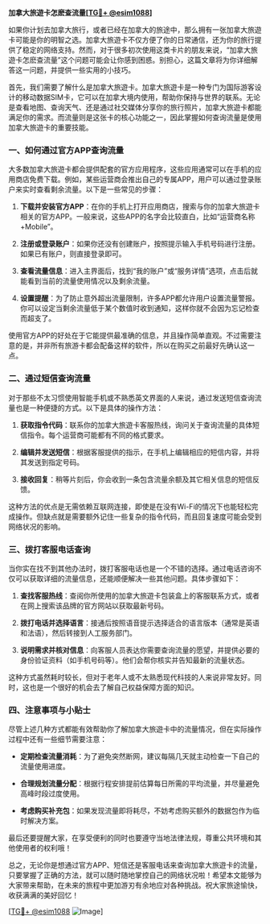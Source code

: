 **加拿大旅遊卡怎麽查流量[[TG💪+ @esim1088](https://t.me/s/esim1088)]**

如果你计划去加拿大旅行，或者已经在加拿大的旅途中，那么拥有一张加拿大旅遊卡可能是你的明智之选。加拿大旅遊卡不仅方便了你的日常通信，还为你的旅行提供了稳定的网络支持。然而，对于很多初次使用这类卡片的朋友来说，“加拿大旅遊卡怎麽查流量”这个问题可能会让你感到困惑。别担心，这篇文章将为你详细解答这一问题，并提供一些实用的小技巧。

首先，我们需要了解什么是加拿大旅遊卡。加拿大旅遊卡是一种专门为国际游客设计的移动数据SIM卡，它可以在加拿大境内使用，帮助你保持与世界的联系。无论是查看地图、查询天气、还是通过社交媒体分享你的旅行照片，加拿大旅遊卡都能满足你的需求。而流量则是这张卡的核心功能之一，因此掌握如何查询流量是使用加拿大旅遊卡的重要技能。

### **一、如何通过官方APP查询流量**

大多数加拿大旅遊卡都会提供配套的官方应用程序，这些应用通常可以在手机的应用商店免费下载。例如，某些运营商会推出自己的专属APP，用户可以通过登录账户来实时查看剩余流量。以下是一些常见的步骤：

1. **下载并安装官方APP**：在你的手机上打开应用商店，搜索与你的加拿大旅遊卡相关的官方APP。一般来说，这些APP的名字会比较直白，比如“运营商名称+Mobile”。
   
2. **注册或登录账户**：如果你还没有创建账户，按照提示输入手机号码进行注册。如果已有账户，则直接登录即可。

3. **查看流量信息**：进入主界面后，找到“我的账户”或“服务详情”选项，点击后就能看到当前的流量使用情况以及剩余流量。

4. **设置提醒**：为了防止意外超出流量限制，许多APP都允许用户设置流量警报。你可以设定当剩余流量低于某个数值时收到通知，这样你就不会因为忘记检查而超支了。

使用官方APP的好处在于它能提供最准确的信息，并且操作简单直观。不过需要注意的是，并非所有旅游卡都会配备这样的软件，所以在购买之前最好先确认这一点。

### **二、通过短信查询流量**

对于那些不太习惯使用智能手机或不熟悉英文界面的人来说，通过发送短信查询流量也是一种便捷的方式。以下是具体的操作方法：

1. **获取指令代码**：联系你的加拿大旅遊卡客服热线，询问关于查询流量的具体短信指令。每个运营商可能都有不同的格式要求。

2. **编辑并发送短信**：根据客服提供的指示，在手机上编辑相应的短信内容，并将其发送到指定号码。

3. **接收回复**：稍等片刻后，你会收到一条包含流量余额及其它相关信息的短信反馈。

这种方法的优点是无需依赖互联网连接，即使是在没有Wi-Fi的情况下也能轻松完成操作。但缺点就是需要额外记住一些复杂的指令代码，而且回复速度可能会受到网络状况的影响。

### **三、拨打客服电话查询**

当你实在找不到其他办法时，拨打客服电话也是一个不错的选择。通过电话咨询不仅可以获取详细的流量信息，还能顺便解决一些其他问题。具体步骤如下：

1. **查找客服热线**：查阅你所使用的加拿大旅遊卡包装盒上的客服联系方式，或者在网上搜索该品牌的官方网站以获取最新号码。

2. **拨打电话并选择语言**：接通后按照语音提示选择适合的语言版本（通常是英语和法语），然后转接到人工服务部门。

3. **说明需求并核对信息**：向客服人员表达你需要查询流量的愿望，并提供必要的身份验证资料（如手机号码等）。他们会帮你核实并告知最新的流量状态。

这种方式虽然耗时较长，但对于老年人或不太熟悉现代科技的人来说非常友好。同时，这也是一个很好的机会去了解自己权益保障方面的知识。

### **四、注意事项与小贴士**

尽管上述几种方式都能有效帮助你了解加拿大旅遊卡中的流量情况，但在实际操作过程中还有一些细节需要注意：

- **定期检查流量消耗**：为了避免突然断网，建议每隔几天就主动检查一下自己的流量使用进度。
  
- **合理规划流量分配**：根据行程安排提前估算每日所需的平均流量，并尽量避免高峰时段过度使用。

- **考虑购买补充包**：如果发现流量即将耗尽，不妨考虑购买额外的数据包作为临时解决方案。

最后还要提醒大家，在享受便利的同时也要遵守当地法律法规，尊重公共环境和其他使用者的权利哦！

总之，无论你是想通过官方APP、短信还是客服电话来查询加拿大旅遊卡的流量，只要掌握了正确的方法，就可以随时随地掌控自己的网络状况啦！希望本文能够为大家带来帮助，在未来的旅程中更加游刃有余地应对各种挑战。祝大家旅途愉快，收获满满的美好回忆！

[[TG💪+ @esim1088](https://t.me/s/esim1088) ![Image](https://i.postimg.cc/4NQfJmqS/Snipaste-2025-05-13-00-14-12.png)]